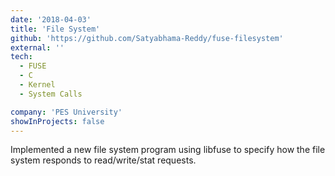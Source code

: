 ```yaml
---
date: '2018-04-03'
title: 'File System'
github: 'https://github.com/Satyabhama-Reddy/fuse-filesystem'
external: ''
tech:
  - FUSE
  - C
  - Kernel
  - System Calls

company: 'PES University'
showInProjects: false
---
```


Implemented a new file system program using libfuse to specify how the file system responds to read/write/stat requests. 
